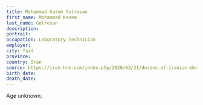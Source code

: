 ```yaml
---
title: Mohammad Kazem Golresan
first_name: Mohammad Kazem
last_name: Golresan
description: 
portrait: 
occupation: Laboratory Technician
employer: 
city: Yazd
province: 
country: Iran
source: https://iran-hrm.com/index.php/2020/03/31/dozens-of-iranian-doctors-died-during-irans-coronavirus-crisis/
birth_date: 
death_date: 
---
```


Age unknown.